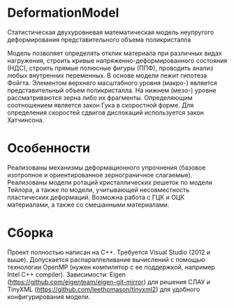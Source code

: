 # DeformationModel
Статистическая двухуровневая математическая модель неупругого деформирования представительного объема поликристалла

Модель позволяет определять отклик материала при различных видах нагружения, строить кривые напряженно-деформированного состояния (НДС), строить прямые полюсные фигуры (ППФ), проводить анализ любых внутренних переменных.
В основе модели лежит гипотеза Фойгта. Элементом верхнего масштабного уровня (макро-) является представительный объем поликристалла. На нижнем (мезо-) уровне рассматриваются зерна либо их фрагменты.
Определяющим соотношением является закон Гука в скоростной форме. Для определения скоростей сдвигов дислокаций используется закон Хатчинсона. 

# Особенности
Реализованы механизмы деформационного упрочнения (базовое изотропное и ориентированное зернограничное слагаемые).
Реализованы модели ротаций кристаллических решеток по модели Тейлора, а также по модели, учитывающей несовместность пластических деформаций.
Возможна работа с ГЦК и ОЦК материалами, а также со смешанными материалами.

# Сборка
Проект полностью написан на  C++.
Требуется Visual Studio (2012 и выше). Допускается распараллеливание вычислений с помощью технологии OpenMP (нужен компилятор с ее поддержкой, например Intel C++ compiler).
Зависимости: Eigen (https://github.com/eigenteam/eigen-git-mirror) для решения СЛАУ и TinyXML (https://github.com/leethomason/tinyxml2) для удобного конфигурирования модели.
